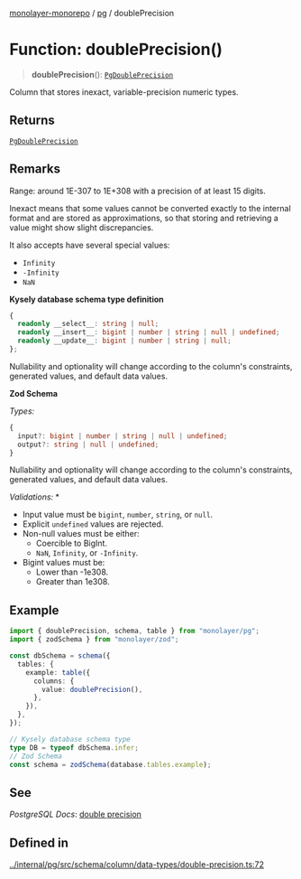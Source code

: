 [monolayer-monorepo](../../index.md) / [pg](../index.md) / doublePrecision

# Function: doublePrecision()

> **doublePrecision**(): [`PgDoublePrecision`](../classes/PgDoublePrecision.md)

Column that stores inexact, variable-precision numeric types.

## Returns

[`PgDoublePrecision`](../classes/PgDoublePrecision.md)

## Remarks

Range: around 1E-307 to 1E+308 with a precision of at least 15 digits.

Inexact means that some values cannot be converted exactly to the internal format and are stored as approximations,
so that storing and retrieving a value might show slight discrepancies.

It also accepts have several special values:
- `Infinity`
- `-Infinity`
- `NaN`

**Kysely database schema type definition**
```ts
{
  readonly __select__: string | null;
  readonly __insert__: bigint | number | string | null | undefined;
  readonly __update__: bigint | number | string | null;
};
```
Nullability and optionality will change according to the column's constraints, generated values, and default data values.

**Zod Schema**

*Types:*
```ts
{
  input?: bigint | number | string | null | undefined;
  output?: string | null | undefined;
}
```
Nullability and optionality will change according to the column's constraints, generated values, and default data values.

*Validations:* *
- Input value must be `bigint`, `number`, `string`, or `null`.
- Explicit `undefined` values are rejected.
- Non-null values must be either:
  - Coercible to BigInt.
  - `NaN`, `Infinity`, or `-Infinity`.
- Bigint values must be:
  - Lower than -1e308.
  - Greater than 1e308.

## Example

```ts
import { doublePrecision, schema, table } from "monolayer/pg";
import { zodSchema } from "monolayer/zod";

const dbSchema = schema({
  tables: {
    example: table({
      columns: {
        value: doublePrecision(),
      },
    }),
  },
});

// Kysely database schema type
type DB = typeof dbSchema.infer;
// Zod Schema
const schema = zodSchema(database.tables.example);
```

## See

*PostgreSQL Docs*: [double precision](https://www.postgresql.org/docs/current/datatype-numeric.html#DATATYPE-FLOAT)

## Defined in

[../internal/pg/src/schema/column/data-types/double-precision.ts:72](https://github.com/dunkelbraun/monolayer/blob/6bdf3be3c6969418f99f4a76945aeb545cab66bd/internal/pg/src/schema/column/data-types/double-precision.ts#L72)
